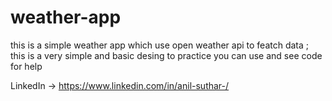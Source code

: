 # weather-app
this is a simple weather app which use open weather api to featch data ;
this is a very simple and basic desing to practice you can use and see code for help 

LinkedIn -> https://www.linkedin.com/in/anil-suthar-/
